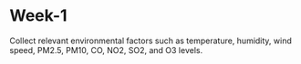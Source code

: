 # Week-1
Collect relevant environmental factors such as temperature, humidity, wind speed, PM2.5, PM10, CO, NO2, SO2, and O3 levels.

